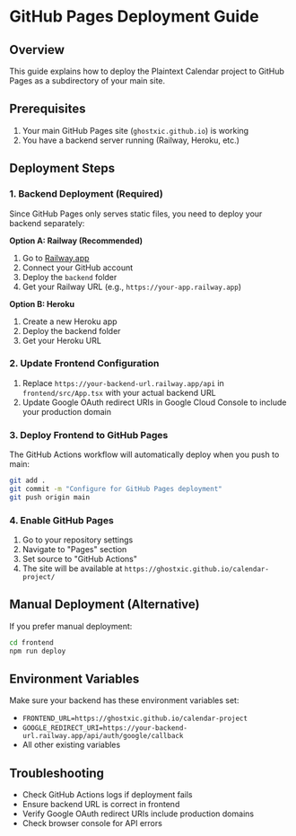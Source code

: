 # GitHub Pages Deployment Guide

## Overview
This guide explains how to deploy the Plaintext Calendar project to GitHub Pages as a subdirectory of your main site.

## Prerequisites
1. Your main GitHub Pages site (`ghostxic.github.io`) is working
2. You have a backend server running (Railway, Heroku, etc.)

## Deployment Steps

### 1. Backend Deployment (Required)
Since GitHub Pages only serves static files, you need to deploy your backend separately:

**Option A: Railway (Recommended)**
1. Go to [Railway.app](https://railway.app)
2. Connect your GitHub account
3. Deploy the `backend` folder
4. Get your Railway URL (e.g., `https://your-app.railway.app`)

**Option B: Heroku**
1. Create a new Heroku app
2. Deploy the backend folder
3. Get your Heroku URL

### 2. Update Frontend Configuration
1. Replace `https://your-backend-url.railway.app/api` in `frontend/src/App.tsx` with your actual backend URL
2. Update Google OAuth redirect URIs in Google Cloud Console to include your production domain

### 3. Deploy Frontend to GitHub Pages
The GitHub Actions workflow will automatically deploy when you push to main:

```bash
git add .
git commit -m "Configure for GitHub Pages deployment"
git push origin main
```

### 4. Enable GitHub Pages
1. Go to your repository settings
2. Navigate to "Pages" section
3. Set source to "GitHub Actions"
4. The site will be available at `https://ghostxic.github.io/calendar-project/`

## Manual Deployment (Alternative)
If you prefer manual deployment:

```bash
cd frontend
npm run deploy
```

## Environment Variables
Make sure your backend has these environment variables set:
- `FRONTEND_URL=https://ghostxic.github.io/calendar-project`
- `GOOGLE_REDIRECT_URI=https://your-backend-url.railway.app/api/auth/google/callback`
- All other existing variables

## Troubleshooting
- Check GitHub Actions logs if deployment fails
- Ensure backend URL is correct in frontend
- Verify Google OAuth redirect URIs include production domains
- Check browser console for API errors
